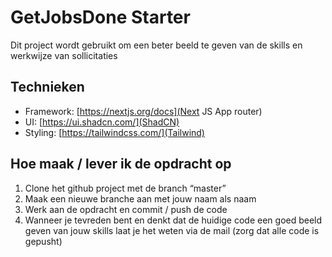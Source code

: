 # GetJobsDone Starter

Dit project wordt gebruikt om een beter beeld te geven van de skills en werkwijze van sollicitaties

## Technieken

-   Framework: [https://nextjs.org/docs](Next JS App router)
-   UI: [https://ui.shadcn.com/](ShadCN)
-   Styling: [https://tailwindcss.com/](Tailwind)

## Hoe maak / lever ik de opdracht op

1. Clone het github project met de branch “master”
2. Maak een nieuwe branche aan met jouw naam als naam
3. Werk aan de opdracht en commit / push de code
4. Wanneer je tevreden bent en denkt dat de huidige code een goed beeld geven van jouw skills laat je het weten via de mail (zorg dat alle code is gepusht)
